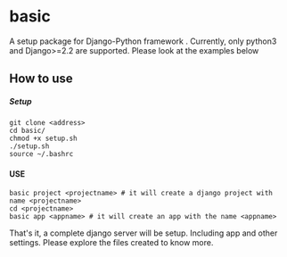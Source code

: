 # basic
A setup package for Django-Python framework . Currently, only python3 and Django>=2.2 are supported. Please look at the examples below

## How to use
##### Setup
```
git clone <address>
cd basic/
chmod +x setup.sh
./setup.sh
source ~/.bashrc
```
#### USE
```
basic project <projectname> # it will create a django project with name <projectname>
cd <projectname>
basic app <appname> # it will create an app with the name <appname>
```
That's it, a complete django server will be setup. Including app and other settings. Please explore the files created to know more.

